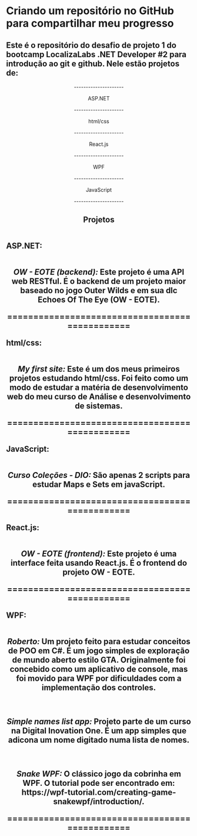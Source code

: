 # Criando um repositório no GitHub para compartilhar meu progresso
## Este é o repositório do desafio de projeto 1 do bootcamp LocalizaLabs .NET Developer #2 para introdução ao git e github. Nele estão projetos de: 
<div align='center'>
  ---------------------
    <p>ASP.NET</p>
  ---------------------
    <p>html/css</p>
  ---------------------
    <p>React.js</p>
  ---------------------
    <p>WPF</p>
  ---------------------
    <p>JavaScript</p>
  ---------------------
</div>

##

<h2 align='center'>
  Projetos <br/><br/>
  <p align='left'>ASP.NET: <br/><br/></p>
  
  <p>
  <i>OW - EOTE (backend):</i> Este projeto é uma API web RESTful. É o backend de um projeto maior baseado no jogo Outer Wilds e em sua dlc Echoes Of The Eye (OW - EOTE).
  </p>
  
  <p>===============================================</p>
   
  <p align='left'>html/css: <br/><br/></p>
  <p>
    <i>My first site:</i> Este é um dos meus primeiros projetos estudando html/css. Foi feito como um modo de estudar a matéria de desenvolvimento web do meu curso de Análise e desenvolvimento de sistemas.
  </p>
  
  <p>===============================================</p>
  
  <p align='left'>JavaScript: <br/><br/></p>
  <p>
    <i>Curso Coleções - DIO:</i> São apenas 2 scripts para estudar Maps e Sets em javaScript.
  </p>
  
  <p>===============================================</p>
   
  <p align='left'>React.js: <br/><br/></p>
  <p>
  <i>OW - EOTE (frontend):</i> Este projeto é uma interface feita usando React.js. É o frontend do projeto OW - EOTE.
  </p>
  
  <p>===============================================</p>
   
  <p align='left'>WPF: <br/><br/></p>
  <p>
  <i>Roberto:</i> Um projeto feito para estudar conceitos de POO em C#. É um jogo simples de exploração de mundo aberto estilo GTA. Originalmente foi concebido como um aplicativo de console, mas foi movido para WPF por dificuldades com a implementação dos controles.
  </p>
  
  <br/>
  
  <p>
  <i>Simple names list app:</i> Projeto parte de um curso na Digital Inovation One. É um app simples que adicona um nome digitado numa lista de nomes.
  </p>
  
  <br/>
  
  <p>
  <i>Snake WPF:</i> O clássico jogo da cobrinha em WPF. O tutorial pode ser encontrado em: https://wpf-tutorial.com/creating-game-snakewpf/introduction/.
  </p>
  
  <p>===============================================</p>

</h2>
